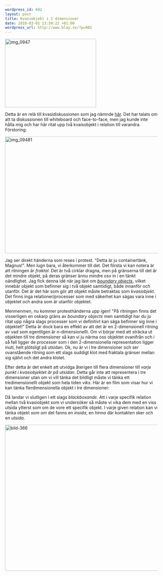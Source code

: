 ```yaml
--- 
wordpress_id: 602
layout: post
title: Kvasiobjekt i 2 dimensioner
date: 2010-03-01 13:59:22 +01:00
wordpress_url: http://www.blay.se/?p=602
---
```

<img class="size-medium wp-image-603 alignnone" title="img_0947" src="http://www.blay.se/wp-content/uploads/2010/03/img_0947-300x225.jpg" alt="img_0947" width="300" height="225" />

Detta är en relä till kvasidiskussionen som jag nämnde <a href="http://www.blay.se/2010/02/26/icke-auktoriserat-gastbloggande-hos-intensifier/">här</a>. Det har talats om att ta diskussionen till whiteboard och face-to-face, men jag kunde inte hålla mig och har här ritat upp två kvaisobjekt i relation till varandra. Förstoring:

<img class="alignnone size-large wp-image-608" title="img_09481" src="http://www.blay.se/wp-content/uploads/2010/03/img_09481-1024x768.jpg" alt="img_09481" width="512" height="384" />

Jag ser direkt händerna som reses i protest. "Detta är ju containertänk, Magnus!". Men lugn bara, vi återkommer till det. Det första vi kan notera är att ritningen är <em>fraktal</em>. Det är två cirklar dragna, men på gränserna till det är det mindre objekt, på deras gränser ännu mindre osv in i en tänkt oändlighet. Jag fick denna idé när jag läst om <em><a href="http://www.jstor.org.ludwig.lub.lu.se/stable/285080">boundary objects</a></em>, vilket innebär objekt som befinner sig i två objekt samtidigt, både innanför och utanför. Det är det här som gör att objekt måste betraktas som <em>kvasiobjekt</em>. Det finns inga relationer/processer som med säkerhet kan sägas vara inne i objektet och andra som är utanför objektet.

Menmenmen, nu kommer protesthänderna upp igen! "På ritningen finns det visserligen en oskarp gräns av <em>boundary objects</em> men samtidigt har du ju ritat upp några slags processer som vi definitivt kan säga befinner sig inne i objektet!" Detta är dock bara en effekt av att det är en 2-dimensionell ritning av vad som egentligen är n-dimensionellt. Om vi börjar med att sträcka ut objekten till tre dimensioner så kan vi ju närma oss objektet ovanifrån och i så fall ligger de processer som i den 2-dimensionella representation ligger inuti, helt plötsligt på utsidan. Ok, nu är vi i tre dimensioner och ser ovanstående ritning som ett slags suddigt klot med fraktala gränser mellan sig självt och det andra klotet.

Efter detta är det enkelt att utvidga återigen till flera dimensioner till <em>varje punkt i kvasiobjektet är på utsidan</em>. Detta går inte att representera i tre dimensioner utan om vi vill tänka det bildligt måste vi tänka ett tredimensionellt objekt som hela tiden <em>viks</em>. Här är en film som visar hur vi kan tänka flerdimensionella objekt i tre dimensioner:
<object width="425" height="344" data="http://www.youtube.com/v/CACDl59iZ_g&amp;hl=sv_SE&amp;fs=1&amp;" type="application/x-shockwave-flash"><param name="allowFullScreen" value="true" /><param name="allowscriptaccess" value="always" /><param name="src" value="http://www.youtube.com/v/CACDl59iZ_g&amp;hl=sv_SE&amp;fs=1&amp;" /><param name="allowfullscreen" value="true" /></object>

Då landar vi slutligen i ett slags <em>blackboxande</em>. Att i varje specifik relation mellan två kvasiobjekt som vi undersöker så måste vi vika dem med en viss utsida ytterst som om de vore ett specifik objekt. I varje given relation kan vi tänka objekt <em>som om</em> det fanns en <em>insida</em>, en <em>hinna</em> där kontakten sker och en <em>utsida</em>.

<img class="alignnone size-full wp-image-605" title="bild-366" src="http://www.blay.se/wp-content/uploads/2010/03/bild-366.jpg" alt="bild-366" width="640" height="480" />
